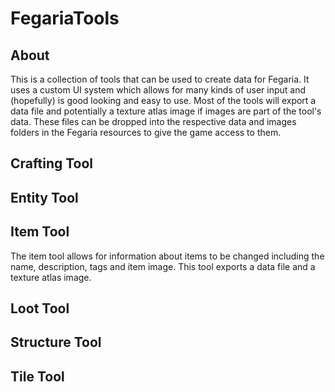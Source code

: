 # FegariaTools

## About

This is a collection of tools that can be used to create data for Fegaria. It uses a custom UI system which allows for many kinds of user input and (hopefully) is good looking and easy to use. Most of the tools will export a data file and potentially a texture atlas image if images are part of the tool's data. These files can be dropped into the respective data and images folders in the Fegaria resources to give the game access to them.

## Crafting Tool
## Entity Tool
## Item Tool
The item tool allows for information about items to be changed including the name, description, tags and item image. This tool exports a data file and a  texture atlas image.
## Loot Tool
## Structure Tool
## Tile Tool
